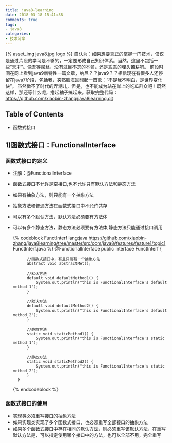 ```yaml
---
title: java8-learning
date: 2018-03-18 15:41:38
comments: true
tags: 
- java8
categories:
- 技术分享
---
```

{% asset_img java8.jpg logo %}
自认为：如果想要真正的掌握一门技术，仅仅是通过片段的学习是不够的，一定要形成自己知识体系。当然，这里不包括一些“天才”。像吾等屌丝，没有过目不忘的本领，还是乖乖的埋头苦耕吧。
前段时间在网上看到java9新特性一篇文章，纳尼？？java9？？相信现在有很多人还停留在java7阶段，包括我，突然脑海回想起一首歌：“不是我不明白，是世界变化快”。
虽然做不了时代的弄潮儿，但是，也不能成为站在岸上的吃瓜群众吧！既然这样，那还等什么呢，撸起袖子搞起来。获取完整代码： https://github.com/xiaobin-zhang/java8learning.git

## Table of Contents
* 函数式接口

## 1)函数式接口：FunctionalInterface
### 函数式接口的定义

* 注解：@FunctionalInterface
* 函数式接口不允许是空接口,也不允许只有默认方法和静态方法
* 如果有抽象方法，则只能有一个抽象方法
* 抽象方法和普通方法在函数式接口中不允许共存
* 可以有多个默认方法，默认方法必须要有方法体
* 可以有多个静态方法，静态方法必须要有方法体,静态方法只能通过接口调用

	{% codeblock FunctInterf lang:java https://github.com/xiaobin-zhang/java8learning/tree/master/src/com/java8/features/feature1/topic1 FunctInterf.java %}
		@FunctionalInterface
		public interface FunctInterf {
		
			//函数式接口中，有且只能有一个抽象方法
			abstract void abstractMet();
			
			//默认方法
			default void defaultMethod1() {
				System.out.println("this is FunctionalInterface's default method 1");
			}
			
			//默认方法
			default void defaultMethod2() {
				System.out.println("this is FunctionalInterface's default method 2");
			}
			
			//静态方法
			static void staticMethod1() {
				System.out.println("this is FunctionalInterface's static method 1");
			}
			
			//静态方法
			static void staticMethod2() {
				System.out.println("this is FunctionalInterface's static method 2");
			}
		}
	{% endcodeblock %}

### 函数式接口的使用

* 实现类必须重写接口的抽象方法
* 如果实现类实现了多个函数式接口，也必须重写全部接口的抽象方法
* 如果多个函数式接口中存在相同的默认方法，则必须重写该默认方法，在重写默认方法是，可以指定使用哪个接口中的方法，也可以全部不用，完全重写

